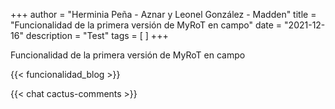 +++
author = "Herminia Peña - Aznar y Leonel González - Madden"
title = "Funcionalidad de la primera versión de MyRoT en campo"
date = "2021-12-16"
description = "Test"
tags = [
]
+++
<!--example tag:-->
<!--"new"-->

Funcionalidad de la primera versión de MyRoT en campo

<!--more-->


{{< funcionalidad_blog >}}



{{< chat cactus-comments >}}
